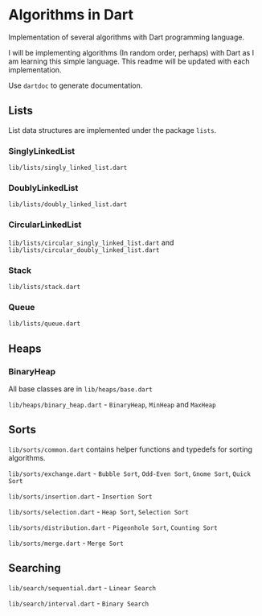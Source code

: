 # Algorithms in Dart

Implementation of several algorithms with Dart programming language.

I will be implementing algorithms (In random order, perhaps) with Dart as I am learning this simple language. This readme will be updated with each implementation.

Use `dartdoc` to generate documentation.

## Lists

List data structures are implemented under the package `lists`.

### SinglyLinkedList

`lib/lists/singly_linked_list.dart`

### DoublyLinkedList

`lib/lists/doubly_linked_list.dart`

### CircularLinkedList

`lib/lists/circular_singly_linked_list.dart` and `lib/lists/circular_doubly_linked_list.dart`

### Stack

`lib/lists/stack.dart`

### Queue

`lib/lists/queue.dart`

## Heaps

### BinaryHeap

All base classes are in `lib/heaps/base.dart`

`lib/heaps/binary_heap.dart` - `BinaryHeap`, `MinHeap` and `MaxHeap`

## Sorts

`lib/sorts/common.dart` contains helper functions and typedefs for sorting algorithms.

`lib/sorts/exchange.dart` - `Bubble Sort`, `Odd-Even Sort`, `Gnome Sort`, `Quick Sort`

`lib/sorts/insertion.dart` - `Insertion Sort`

`lib/sorts/selection.dart` - `Heap Sort`, `Selection Sort`

`lib/sorts/distribution.dart` - `Pigeonhole Sort`, `Counting Sort`

`lib/sorts/merge.dart` - `Merge Sort`

## Searching

`lib/search/sequential.dart` - `Linear Search`

`lib/search/interval.dart` - `Binary Search`
